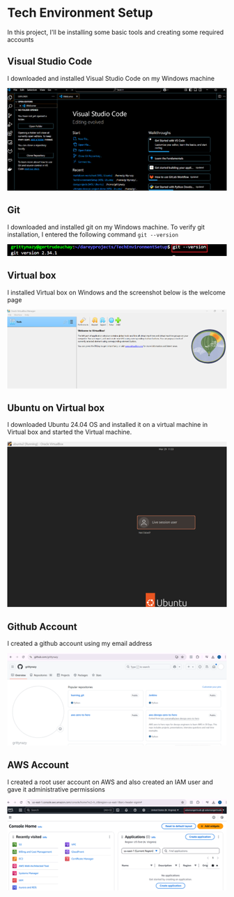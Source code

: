 # Tech Environment Setup

In this project, I'll be installing some basic tools and creating some required accounts

## Visual Studio Code

I downloaded and installed Visual Studio Code on my Windows machine

![vscode](./Snipaste1.png)

## Git

I downloaded and installed git on my Windows machine. To verify git installation, I entered the following command `git --version` 

![git](./Snipaste2.png)

## Virtual box

I installed Virtual box on Windows and the screenshot below is the welcome page

![vbox](./Snipaste3.png)

## Ubuntu on Virtual box

I downloaded Ubuntu 24.04 OS and installed it on a virtual machine in Virtual box and started the Virtual machine. 

![ubuntu](./Snipaste4.png)

## Github Account

I created a github account using my email address

![github](./Snipaste5.png)

## AWS Account

I created a root user account on AWS and also created an IAM user and gave it administrative permissions

![aws](./Snipaste6.png)